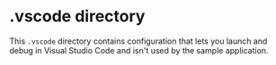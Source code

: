 # .vscode directory

This `.vscode` directory contains configuration that lets you launch and debug in Visual Studio Code and isn't used by the sample application. 
